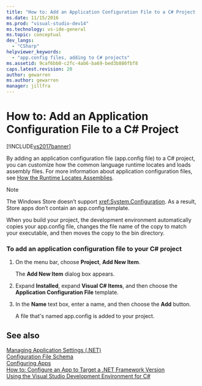 ```yaml
---
title: "How to: Add an Application Configuration File to a C# Project | Microsoft Docs"
ms.date: 11/15/2016
ms.prod: "visual-studio-dev14"
ms.technology: vs-ide-general
ms.topic: conceptual
dev_langs: 
  - "CSharp"
helpviewer_keywords: 
  - "app.config files, adding to C# projects"
ms.assetid: 9caf6bb0-c2fc-4ab6-ba69-bed3b880fbf8
caps.latest.revision: 20
author: gewarren
ms.author: gewarren
manager: jillfra
---
```

# How to: Add an Application Configuration File to a C# Project
[!INCLUDE[vs2017banner](../includes/vs2017banner.md)]

By adding an application configuration file (app.config file) to a C# project, you can customize how the common language runtime locates and loads assembly files. For more information about application configuration files, see [How the Runtime Locates Assemblies](https://msdn.microsoft.com/library/772ac6f4-64d2-4cfb-92fd-58096dcd6c34).  
  
> [!NOTE]
> The Windows Store doesn’t support <xref:System.Configuration>. As a result, Store apps don’t contain an app.config template.  
  
 When you build your project, the development environment automatically copies your app.config file, changes the file name of the copy to match your executable, and then moves the copy to the bin directory.  
  
### To add an application configuration file to your C# project  
  
1. On the menu bar, choose **Project**, **Add New Item**.  
  
     The **Add New Item** dialog box appears.  
  
2. Expand **Installed**, expand **Visual C# Items**, and then choose the **Application Configuration File** template.  
  
3. In the **Name** text box, enter a name, and then choose the **Add** button.  
  
     A file that's named app.config is added to your project.  
  
## See also  
 [Managing Application Settings (.NET)](../ide/managing-application-settings-dotnet.md)   
 [Configuration File Schema](https://msdn.microsoft.com/library/69003d39-dc8a-460c-a6be-e6d93e690b38)   
 [Configuring Apps](https://msdn.microsoft.com/library/86bd26d3-737e-4484-9782-19b17f34cd1f)   
 [How to: Configure an App to Target a .NET Framework Version](https://msdn.microsoft.com/5247b307-89ca-417b-8dd0-e8f9bd2f4717)   
 [Using the Visual Studio Development Environment for C#](../csharp-ide/using-the-visual-studio-development-environment-for-csharp.md)